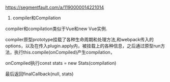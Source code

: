 https://segmentfault.com/a/1190000014221014

1. compiler和Compilation

compiler和compilation类似于Vue和new Vue实例.

compiler原型prototype挂载了各种生命周期和处理方法,和webpack传入的options，以及在传入plugin.apply内，被挂载上的各种信息，之后通过原型run方法，执行this.compile(onCompiled)产生compilation，

onCompiled执行const stats = new Stats(compilation)

最后返回finalCallback(null, stats)

